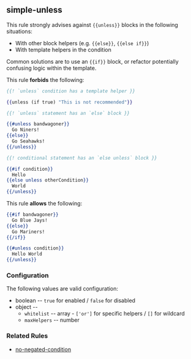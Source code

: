 ## simple-unless

This rule strongly advises against `{{unless}}` blocks in the following situations:

* With other block helpers (e.g. `{{else}}`, `{{else if}}`)
* With template helpers in the condition

Common solutions are to use an `{{if}}` block, or refactor potentially confusing logic within the template.

This rule **forbids** the following:

``` hbs
{{! `unless` condition has a template helper }}

{{unless (if true) "This is not recommended"}}
```

``` hbs
{{! `unless` statement has an `else` block }}

{{#unless bandwagoner}}
  Go Niners!
{{else}}
  Go Seahawks!
{{/unless}}
```

``` hbs
{{! conditional statement has an `else unless` block }}

{{#if condition}}
  Hello
{{else unless otherCondition}}
  World
{{/unless}}
```

This rule **allows** the following:

``` hbs
{{#if bandwagoner}}
  Go Blue Jays!
{{else}}
  Go Mariners!
{{/if}}
```

``` hbs
{{#unless condition}}
  Hello World
{{/unless}}
```

### Configuration

The following values are valid configuration:

  * boolean -- `true` for enabled / `false` for disabled
  * object --
    * `whitelist` -- array - `['or']` for specific helpers / `[]` for wildcard
    * `maxHelpers` -- number

### Related Rules

  * [no-negated-condition](no-negated-condition.md)

